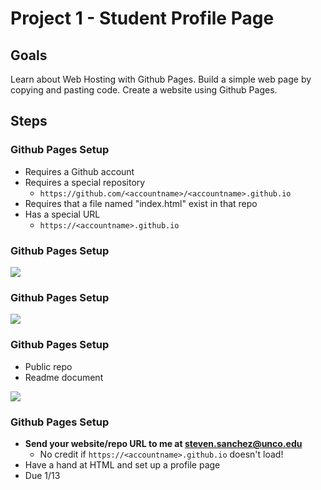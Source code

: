 # Project 1 - Student Profile Page

## Goals

Learn about Web Hosting with Github Pages.
Build a simple web page by copying and pasting code.
Create a website using Github Pages.



## Steps

### Github Pages Setup
* Requires a Github account
* Requires a special repository
    * `https://github.com/<accountname>/<accountname>.github.io`
* Requires that a file named "index.html" exist in that repo
* Has a special URL
    * `https://<accountname>.github.io`


### Github Pages Setup

![](img/git-new-repo.png)


### Github Pages Setup

![](img/ghp-create-repo.png)


### Github Pages Setup
* Public repo
* Readme document

![](img/ghp-init-repo.png)


### Github Pages Setup
* **Send your website/repo URL to me at steven.sanchez@unco.edu**
    * No credit if `https://<accountname>.github.io` doesn't load!
* Have a hand at HTML and set up a profile page
* Due 1/13



